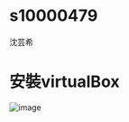 # s10000479
沈芸希
# 安裝virtualBox
![image](https://user-images.githubusercontent.com/90738394/133402985-59858115-f0f4-4c61-9c84-3b7bf04fc092.png)
